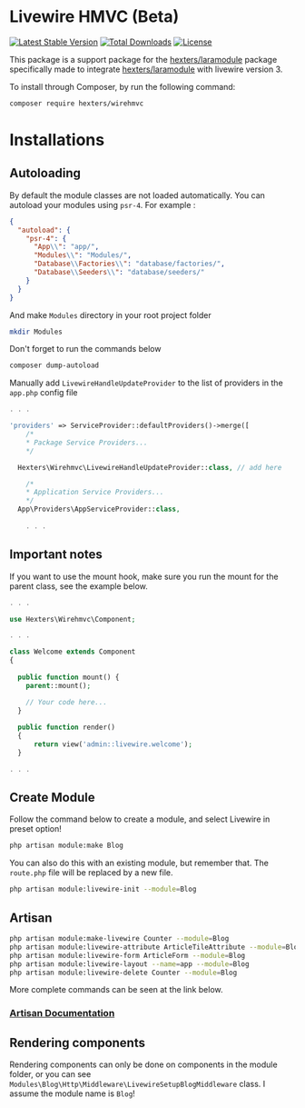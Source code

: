 # Livewire HMVC (Beta)

[![Latest Stable Version](https://poser.pugx.org/hexters/wirehmvc/v/stable)](https://packagist.org/packages/hexters/wirehmvc)
[![Total Downloads](https://poser.pugx.org/hexters/wirehmvc/downloads)](https://packagist.org/packages/hexters/wirehmvc)
[![License](https://poser.pugx.org/hexters/wirehmvc/license)](https://packagist.org/packages/hexters/wirehmvc)

This package is a support package for the [hexters/laramodule](https://github.com/hexters/laramodule) package specifically made to integrate [hexters/laramodule](https://github.com/hexters/laramodule) with livewire version 3.

To install through Composer, by run the following command:

```bash
composer require hexters/wirehmvc
```

# Installations
## Autoloading
By default the module classes are not loaded automatically. You can autoload your modules using `psr-4`. For example :
```json
{
  "autoload": {
    "psr-4": {
      "App\\": "app/",
      "Modules\\": "Modules/",
      "Database\\Factories\\": "database/factories/",
      "Database\\Seeders\\": "database/seeders/"
    }
  }
}
```
And make `Modules` directory in your root project folder

```bash
mkdir Modules
```

Don't forget to run the commands below

```bash
composer dump-autoload
```

Manually add `LivewireHandleUpdateProvider` to the list of providers in the `app.php` config file

```php
. . .

'providers' => ServiceProvider::defaultProviders()->merge([
    /*
    * Package Service Providers...
    */

  Hexters\Wirehmvc\LivewireHandleUpdateProvider::class, // add here

    /*
    * Application Service Providers...
    */
  App\Providers\AppServiceProvider::class,
    
    . . . 
```

## Important notes

If you want to use the mount hook, make sure you run the mount for the parent class, see the example below.

```php
. . .

use Hexters\Wirehmvc\Component;

. . .

class Welcome extends Component
{
  
  public function mount() {
    parent::mount();

    // Your code here...
  }
  
  public function render()
  {
      return view('admin::livewire.welcome');
  }

. . .
```

## Create Module

Follow the command below to create a module, and select Livewire in preset option!
```bash
php artisan module:make Blog
```
You can also do this with an existing module, but remember that. The `route.php` file will be replaced by a new file.
```bash
php artisan module:livewire-init --module=Blog
```


## Artisan 

```bash
php artisan module:make-livewire Counter --module=Blog
php artisan module:livewire-attribute ArticleTileAttribute --module=Blog
php artisan module:livewire-form ArticleForm --module=Blog
php artisan module:livewire-layout --name=app --module=Blog
php artisan module:livewire-delete Counter --module=Blog
```

More complete commands can be seen at the link below.
### [Artisan Documentation](https://github.com/hexters/laramodule#artisan)


## Rendering components

Rendering components can only be done on components in the module folder, or you can see `Modules\Blog\Http\Middleware\LivewireSetupBlogMiddleware` class. I assume the module name is `Blog`!

